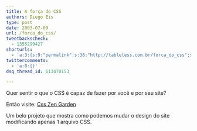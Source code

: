 ```yaml
---
title: A força do CSS
authors: Diego Eis
type: post
date: 2003-07-09
url: /forca_do_css/
tweetbackscheck:
  - 1355299427
shorturls:
  - 'a:3:{s:9:"permalink";s:36:"http://tableless.com.br/forca_do_css";s:7:"tinyurl";s:26:"http://tinyurl.com/3vws6ct";s:4:"isgd";s:19:"http://is.gd/NQPxpH";}'
twittercomments:
  - 'a:0:{}'
dsq_thread_id: 613470153

---
```

Quer sentir o que o CSS é capaz de fazer por você e por seu site?
              
Então visite: [Css Zen Garden][1]
              
Um belo projeto que mostra como podemos mudar o design do site modificando apenas 1 arquivo CSS.

 [1]: http://www.csszengarden.com/ "Css Zen Garden"
